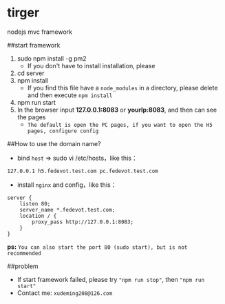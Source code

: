 # tirger
nodejs mvc framework

##start framework
1. sudo npm install -g pm2 
    * If you don't have to install installation, please
2. cd server
3. npm install
    * If you find this file have a `node_modules` in a directory, please delete and then execute `npm install`
4. npm run start
5. In the browser input **127.0.0.1:8083** or **yourIp:8083**, and then can see the pages
    * `The default is open the PC pages, if you want to open the H5 pages, configure config`

##How to use the domain name?
* bind `host` => sudo vi /etc/hosts，like this：

```
127.0.0.1 h5.fedevot.test.com pc.fedevot.test.com
```
* install `nginx` and config，like this：

```
server {
    listen 80;
    server_name *.fedevot.test.com;
    location / {
        proxy_pass http://127.0.0.1:8083;
    }
}
```

**ps:**
`You can also start the port 80 (sudo start), but is not recommended`

##problem
* If start framework failed, please try `"npm run stop"`, then `"npm run start"`
* Contact me: `xudeming208@126.com`
